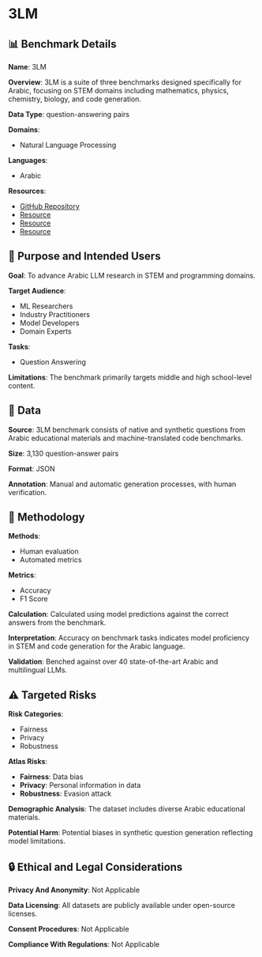 # 3LM

## 📊 Benchmark Details

**Name**: 3LM

**Overview**: 3LM is a suite of three benchmarks designed specifically for Arabic, focusing on STEM domains including mathematics, physics, chemistry, biology, and code generation.

**Data Type**: question-answering pairs

**Domains**:
- Natural Language Processing

**Languages**:
- Arabic

**Resources**:
- [GitHub Repository](https://github.com/tiiuae/3LM-benchmark)
- [Resource](https://huggingface.co/datasets/tiiuae/evalplus-arabic)
- [Resource](https://huggingface.co/datasets/tiiuae/SyntheticQA)
- [Resource](https://huggingface.co/datasets/tiiuae/NativeQA)

## 🎯 Purpose and Intended Users

**Goal**: To advance Arabic LLM research in STEM and programming domains.

**Target Audience**:
- ML Researchers
- Industry Practitioners
- Model Developers
- Domain Experts

**Tasks**:
- Question Answering

**Limitations**: The benchmark primarily targets middle and high school-level content.

## 💾 Data

**Source**: 3LM benchmark consists of native and synthetic questions from Arabic educational materials and machine-translated code benchmarks.

**Size**: 3,130 question-answer pairs

**Format**: JSON

**Annotation**: Manual and automatic generation processes, with human verification.

## 🔬 Methodology

**Methods**:
- Human evaluation
- Automated metrics

**Metrics**:
- Accuracy
- F1 Score

**Calculation**: Calculated using model predictions against the correct answers from the benchmark.

**Interpretation**: Accuracy on benchmark tasks indicates model proficiency in STEM and code generation for the Arabic language.

**Validation**: Benched against over 40 state-of-the-art Arabic and multilingual LLMs.

## ⚠️ Targeted Risks

**Risk Categories**:
- Fairness
- Privacy
- Robustness

**Atlas Risks**:
- **Fairness**: Data bias
- **Privacy**: Personal information in data
- **Robustness**: Evasion attack

**Demographic Analysis**: The dataset includes diverse Arabic educational materials.

**Potential Harm**: Potential biases in synthetic question generation reflecting model limitations.

## 🔒 Ethical and Legal Considerations

**Privacy And Anonymity**: Not Applicable

**Data Licensing**: All datasets are publicly available under open-source licenses.

**Consent Procedures**: Not Applicable

**Compliance With Regulations**: Not Applicable
